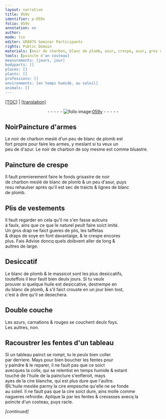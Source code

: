 ```yaml
---
layout: narrative
title: 059v
identifier: p-059v
folio: 059v
annotation: no
author:
mode: tcn
editor: GR8975 Seminar Participants
rights: Public Domain
materials: [noir de charbon, blanc de plomb, azur, crespe, asur, gros drap, taffetas, draps de soye, massicot, huile, azurs, coller, colle, cire blanche, cire]
tools: [poincte d'un costeau]
measurements: [jours, jour]
bodyparts: []
places: []
plants: []
professions: []
environments: [en temps humide, au soleil]
animals: []
---
```


<p><a href="{{ site.baseurl }}/normalized/">[TOC]</a> | <a href="{{ site.baseurl }}/texts/p-059v_tl/" target="_blank">[translation]</a></p><div class="folio" align="center">- - - - - <a href="http://gallica.bnf.fr/ark:/12148/btv1b10500001g/f124.item" target="_blank"><img src="https://cu-mkp.github.io/2017-workshop-edition/assets/photo-icon.png" alt="folio image: " style="display:inline-block; margin-bottom:-3px;"/>059v</a> - - - - - </div>  
  

## <span class="del">Noir</span>Paincture d'armes

 
Le <span class="m">noir de charbon</span> meslé d'un peu de <span class="m">blanc de plomb</span> est<br/> fort propre pour faire les armes, y meslant si tu veux un<br/> peu <span class="del">de <span class="ill"></span></span> d'<span class="m">azur</span>. Le <span class="m"><span class="add">noir de</span> charbon</span> de soy mesme est co<span class="exp">mm</span>e bluastre.

 
  

## Paincture de <span class="m">crespe</span>

 
Il fault premierement faire le fonds grisastre de <span class="m">noir<br/> de charbon</span> meslé de <span class="m">blanc de plomb</span> & un peu d'<span class="m">asur</span>, puys<br/> <span class="del">resu</span> rehaulser aprés qu'il est sec de traicts & lignes de <span class="m">blanc<br/> de plomb</span>.
 
 
  

## Plis de vestements

 
 Il fault regarder en cela qu'il ne s'en fasse aulcuns<br/> à faulx, ains que ce que le naturel peult faire soict imité.<br/> Un <span class="m">gros drap</span> ne faict gueres de plis, les <span class="m">taffetas</span><br/> & <span class="m">draps de soye</span> en font davantaige, & le <span class="m">crespe</span> encores<br/> plus. <span class="del">Fais</span> Advise doncq quels doibvent aller de long &<br/> aultres de large.
 
 
  

## Desiccatif

 
Le <span class="m">blanc de plomb</span> & le <span class="m">massicot</span> sont les plus desiccatifs,<br/> touteffois il leur fault bien deulx <span class="ms"><span class="tmp">jours</span></span>. Si tu veulx<br/> prouver si quelque <span class="m">huile</span> est desiccative, destrempe en<br/> du <span class="m">blanc de plomb</span>, & s'il faict crouste <span class="del">en un <span class="ms"><span class="tmp">jour</span></span></span> bien tost,<br/> c'est à dire qu'il se desechera.

 
  

## Double couche

 
 Les <span class="m">azurs</span>, carnations & rouges se couchent deulx foys.<br/> Les aultres, non.
 
 
  

## Racoustrer les fentes d'un tableau

 
Si un tableau painct se rompt, tu le peulx bien <span class="m">coller</span><br/> par derriere. Mays pour bien boucher les fentes pour<br/> y paindre & le reparer, il ne fault pas que ce soict<br/> avecques la <span class="m">colle</span>, qui se relentist <span class="env">en temps humide</span> & esta<span class="exp">n</span>t<br/> touché de l'<span class="m">huile</span> de la paincture s'enfleroit, mays<br/> ayes de la <span class="m">cire blanche</span>, qui est plus dure que l'aultre.<br/> @L'<span class="m">huile</span> meslée parmy la <span class="m">cire</span> empesche qu'elle ne se fonde<br/> <span class="env">au soleil</span>. Il ne fault pas que la <span class="m">cire</span> soict dure, ains molle co<span class="exp">mm</span>e<br/> nagueres refroidie. Aplique la par les fentes & crevasses avecq la<br/> <span class="tl">poincte d'un costeau</span>, puys racle.
 
*[continued]*
 
